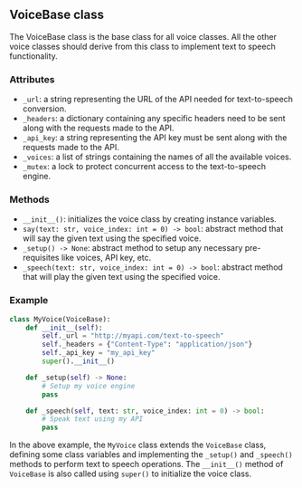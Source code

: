 ## VoiceBase class

The VoiceBase class is the base class for all voice classes. All the other voice classes should derive from this class to implement text to speech functionality.

### Attributes

- `_url`: a string representing the URL of the API needed for text-to-speech conversion.
- `_headers`: a dictionary containing any specific headers need to be sent along with the requests made to the API.
- `_api_key`: a string representing the API key must be sent along with the requests made to the API.
- `_voices`: a list of strings containing the names of all the available voices.
- `_mutex`: a lock to protect concurrent access to the text-to-speech engine.

### Methods

- `__init__()`: initializes the voice class by creating instance variables.
- `say(text: str, voice_index: int = 0) -> bool`: abstract method that will say the given text using the specified voice.
- `_setup() -> None`: abstract method to setup any necessary pre-requisites like voices, API key, etc.
- `_speech(text: str, voice_index: int = 0) -> bool`: abstract method that will play the given text using the specified voice.

### Example

```python
class MyVoice(VoiceBase):
    def __init__(self):
        self._url = "http://myapi.com/text-to-speech"
        self._headers = {"Content-Type": "application/json"}
        self._api_key = "my_api_key"
        super().__init__()

    def _setup(self) -> None:
        # Setup my voice engine
        pass

    def _speech(self, text: str, voice_index: int = 0) -> bool:
        # Speak text using my API
        pass
```

In the above example, the `MyVoice` class extends the `VoiceBase` class, defining some class variables and implementing the `_setup()` and `_speech()` methods to perform text to speech operations. The `__init__()` method of `VoiceBase` is also called using `super()` to initialize the voice class.